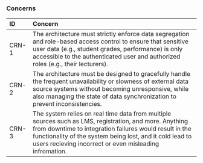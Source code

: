### Concerns
| ID | Concern |
|:-----|:-----|
| CRN-1 | The architecture must strictly enforce data segregation and role-based access control to ensure that sensitive user data (e.g., student grades, performance) is only accessible to the authenticated user and authorized roles (e.g., their lecturers). |
| CRN-2 | The architecture must be designed to gracefully handle the frequent unavailability or slowness of external data source systems without becoming unresponsive, while also managing the state of data synchronization to prevent inconsistencies. |
| CRN-3 | The system relies on real time data from multiple sources such as LMS, registration, and more. Anything from downtime to integration failures would result in the functionality of the system being lost, and it cold lead to users recieving incorrect or even misleading infromation. |
